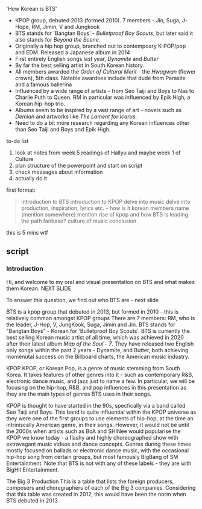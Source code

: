 'How Korean is BTS'
- KPOP group, debuted 2013 (formed 2010). 7 members - Jin, Suga, J-Hope, RM, Jimin, V and Jungkook 
- BTS stands for 'Bangtan Boys' - <i>Bulletproof Boy Scouts</i>, but later said it also stands for *Beyond the Scene*. 
- Originally a hip hop group, branched out to contempoary K-POP/pop and EDM. Released a Japanese album in 2014 
- First entirely English songs last year, <i>Dynamite</i> and <i>Butter</i> 
- By far the best selling artist in South Korean history.  
- All members awarded the *Order of Cultural Merit* - the *Hwagwan* (flower crown), 5th class. Notable awardees include that dude from Parasite and a famous ballerina 
- Influenced by a wide range of artists - from Seo Taiji and Boys to Nas to Charlie Puth to Queen. RM in particular was influenced by Epik High, a Korean hip-hop trio. 
- Albums seem to be inspired by a vast range of art - novels such as *Demian* and artworks like *The Lament for Icarus*.  
- Need to do a bit more research regarding any Korean influences other than Seo Taiji and Boys and Epik High. 


to-do list
1. look at notes from week 5 readings of Hallyu and maybe week 1 of Culture 
2. plan structure of the powerpoint and start on script 
3. check messages about information 
4. actually do it 


first format:
> introduction to BTS
> introduction to KPOP 
> delve into music
> delve into production, inspiration, lyrics etc. - how is it korean
> members name (mention somewhere) 
> mention rise of kpop and how BTS is leading the path 
> fanbase? 
> culture of music 
> conclusion

this is 5 mins wtf 

<h2>script</h2> 

<h3>Introduction</h3> 

Hi, and welcome to my oral and visual presentation on BTS and what makes them Korean. NEXT SLIDE

To answer this question, we find out who BTS are - next slide 

BTS is a kpop group that debuted in 2013, but formed in 2010 - this is relatively common amongst KPOP groups
There are 7 members: RM, who is the leader, J-Hop, V, JungKook, Suga, Jimin and Jin. 
BTS stands for "Bangtan Boys" - Korean for 'Bulletproof Boy Scouts'. 
BTS is currently the best selling Korean music artist of all time, which was achieved in 2020 after their latest album *Map of the Soul - 7*. 
They have released two English only songs within the past 2 years - Dynamite, and Butter, both achieving momenutal success on the Billboard charts, the American music industry.


KPOP
KPOP, or Korean Pop, is a genre of music stemming from South Korea. It takes features of other genres into it - such as contemporary R&B, electronic dance music, and jazz just to name a few. In particular, we will be focusing on the hip-hop, R&B, and pop influences in this presentation as they are the main types of genres BTS uses in their songs. 

KPOP is thought to have started in the 90s, specfically via a band called Seo Taiji and Boys. This band is quite influential within the KPOP universe as they were one of the first groups to use elements of hip-hop, at the time an intriniscally American genre, in their songs. However, it would not be until the 2000s when artists such as BoA and SHINee would popularise the KPOP we know today - a flashy and highly choreographed show with extravagant music videos and dance concepts. Genres during these times mostly focused on ballads or electronic dance music, with the occasional hip-hop song from certain groups, but most famously BigBang of SM Entertainment. Note that BTS is not with any of these labels - they are with BigHit Entertainment.

The Big 3 Production
This is a table that lists the foreign producers, composers and choregraphers of each of the Big 3 companies. Considering that this table was created in 2012, this would have been the norm when BTS debuted in 2013. 






